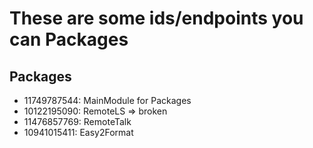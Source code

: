 # These are some ids/endpoints you can Packages

## Packages

- 11749787544: MainModule for Packages
- 10122195090: RemoteLS => broken
- 11476857769: RemoteTalk
- 10941015411: Easy2Format